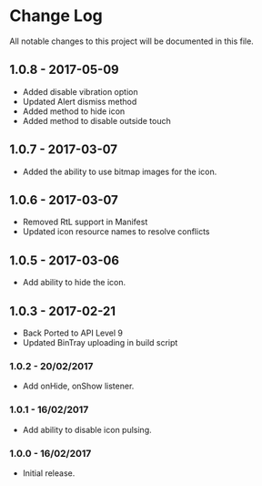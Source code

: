 # Change Log
All notable changes to this project will be documented in this file.

## 1.0.8 - 2017-05-09
* Added disable vibration option 
* Updated Alert dismiss method
* Added method to hide icon
* Added method to disable outside touch

## 1.0.7 - 2017-03-07
* Added the ability to use bitmap images for the icon.

## 1.0.6 - 2017-03-07
* Removed RtL support in Manifest
* Updated icon resource names to resolve conflicts

## 1.0.5 - 2017-03-06
* Add ability to hide the icon.

## 1.0.3 - 2017-02-21
- Back Ported to API Level 9
- Updated BinTray uploading in build script

### 1.0.2 - 20/02/2017
* Add onHide, onShow listener.

### 1.0.1 - 16/02/2017
* Add ability to disable icon pulsing.

### 1.0.0 - 16/02/2017
* Initial release.
